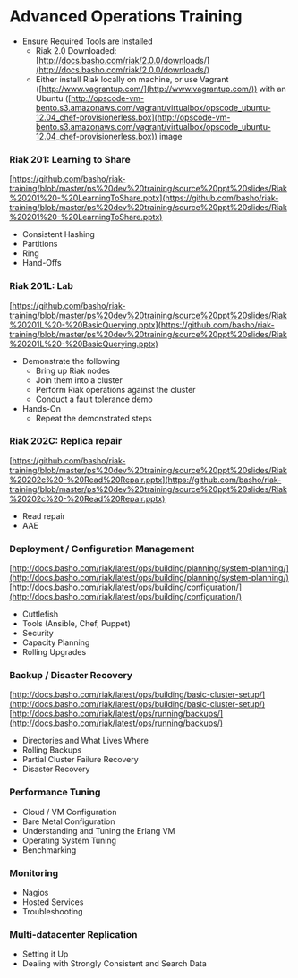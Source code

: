 # Advanced Operations Training

* Ensure Required Tools are Installed
	* Riak 2.0 Downloaded: [http://docs.basho.com/riak/2.0.0/downloads/](http://docs.basho.com/riak/2.0.0/downloads/)
	* Either install Riak locally on machine, or use Vagrant ([http://www.vagrantup.com/](http://www.vagrantup.com/)) with an Ubuntu ([http://opscode-vm-bento.s3.amazonaws.com/vagrant/virtualbox/opscode_ubuntu-12.04_chef-provisionerless.box](http://opscode-vm-bento.s3.amazonaws.com/vagrant/virtualbox/opscode_ubuntu-12.04_chef-provisionerless.box)) image

### Riak 201: Learning to Share

[https://github.com/basho/riak-training/blob/master/ps%20dev%20training/source%20ppt%20slides/Riak%20201%20-%20LearningToShare.pptx](https://github.com/basho/riak-training/blob/master/ps%20dev%20training/source%20ppt%20slides/Riak%20201%20-%20LearningToShare.pptx)

* Consistent Hashing
* Partitions
* Ring
* Hand-Offs

### Riak 201L: Lab

[https://github.com/basho/riak-training/blob/master/ps%20dev%20training/source%20ppt%20slides/Riak%20201L%20-%20BasicQuerying.pptx](https://github.com/basho/riak-training/blob/master/ps%20dev%20training/source%20ppt%20slides/Riak%20201L%20-%20BasicQuerying.pptx)

* Demonstrate the following
	* Bring up Riak nodes
	* Join them into a cluster
	* Perform Riak operations against the cluster
	* Conduct a fault tolerance demo
* Hands-On
	* Repeat the demonstrated steps

### Riak 202C: Replica repair

[https://github.com/basho/riak-training/blob/master/ps%20dev%20training/source%20ppt%20slides/Riak%20202c%20-%20Read%20Repair.pptx](https://github.com/basho/riak-training/blob/master/ps%20dev%20training/source%20ppt%20slides/Riak%20202c%20-%20Read%20Repair.pptx)

* Read repair
* AAE

### Deployment / Configuration Management

[http://docs.basho.com/riak/latest/ops/building/planning/system-planning/](http://docs.basho.com/riak/latest/ops/building/planning/system-planning/)
[http://docs.basho.com/riak/latest/ops/building/configuration/](http://docs.basho.com/riak/latest/ops/building/configuration/)

* Cuttlefish
* Tools (Ansible, Chef, Puppet)
* Security
* Capacity Planning
* Rolling Upgrades

### Backup / Disaster Recovery

[http://docs.basho.com/riak/latest/ops/building/basic-cluster-setup/](http://docs.basho.com/riak/latest/ops/building/basic-cluster-setup/)
[http://docs.basho.com/riak/latest/ops/running/backups/](http://docs.basho.com/riak/latest/ops/running/backups/)

* Directories and What Lives Where
* Rolling Backups
* Partial Cluster Failure Recovery
* Disaster Recovery

### Performance Tuning

* Cloud / VM Configuration
* Bare Metal Configuration
* Understanding and Tuning the Erlang VM
* Operating System Tuning
* Benchmarking

### Monitoring

* Nagios
* Hosted Services
* Troubleshooting

### Multi-datacenter Replication

* Setting it Up
* Dealing with Strongly Consistent and Search Data
